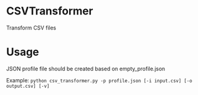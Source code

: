 # CSVTransformer
Transform CSV files

# Usage
JSON profile file should be created based on empty_profile.json

Example: `python csv_transformer.py -p profile.json [-i input.csv] [-o output.csv] [-v]`
